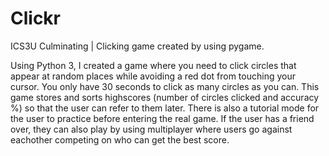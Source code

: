 # Clickr
ICS3U Culminating | Clicking game created by using pygame.

Using Python 3, I created a game where you need to click circles that appear at random places while avoiding a red dot from touching your cursor. You only have 30 seconds to click as many circles as you can. This game stores and sorts highscores (number of circles clicked and accuracy %) so that the user can refer to them later. There is also a tutorial mode for the user to practice before entering the real game. If the user has a friend over, they can also play by using multiplayer where users go against eachother competing on who can get the best score.
